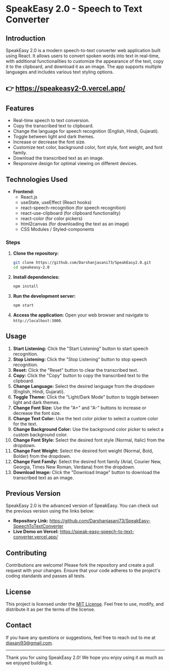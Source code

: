 # SpeakEasy 2.0 - Speech to Text Converter

## Introduction

SpeakEasy 2.0 is a modern speech-to-text converter web application built using React. It allows users to convert spoken words into text in real-time, with additional functionalities to customize the appearance of the text, copy it to the clipboard, and download it as an image. The app supports multiple languages and includes various text styling options.

## 👉 https://speakeasy2-0.vercel.app/

## Features

- Real-time speech to text conversion.
- Copy the transcribed text to clipboard.
- Change the language for speech recognition (English, Hindi, Gujarati).
- Toggle between light and dark themes.
- Increase or decrease the font size.
- Customize text color, background color, font style, font weight, and font family.
- Download the transcribed text as an image.
- Responsive design for optimal viewing on different devices.

## Technologies Used

- **Frontend:**
  - React.js
  - useState, useEffect (React hooks)
  - react-speech-recognition (for speech recognition)
  - react-use-clipboard (for clipboard functionality)
  - react-color (for color pickers)
  - html2canvas (for downloading the text as an image)
  - CSS Modules / Styled-components

### Steps

1. **Clone the repository:**
   ```sh
   git clone https://github.com/Darshanjasani73/SpeakEasy2.0.git
   cd speakeasy-2.0
   ```

2. **Install dependencies:**
   ```sh
   npm install
   ```

3. **Run the development server:**
   ```sh
   npm start
   ```

4. **Access the application:**
   Open your web browser and navigate to `http://localhost:3000`.

## Usage

1. **Start Listening:** Click the "Start Listening" button to start speech recognition.
2. **Stop Listening:** Click the "Stop Listening" button to stop speech recognition.
3. **Reset:** Click the "Reset" button to clear the transcribed text.
4. **Copy:** Click the "Copy" button to copy the transcribed text to the clipboard.
5. **Change Language:** Select the desired language from the dropdown (English, Hindi, Gujarati).
6. **Toggle Theme:** Click the "Light/Dark Mode" button to toggle between light and dark themes.
7. **Change Font Size:** Use the "A+" and "A-" buttons to increase or decrease the font size.
8. **Change Text Color:** Use the text color picker to select a custom color for the text.
9. **Change Background Color:** Use the background color picker to select a custom background color.
10. **Change Font Style:** Select the desired font style (Normal, Italic) from the dropdown.
11. **Change Font Weight:** Select the desired font weight (Normal, Bold, Bolder) from the dropdown.
12. **Change Font Family:** Select the desired font family (Arial, Courier New, Georgia, Times New Roman, Verdana) from the dropdown.
13. **Download Image:** Click the "Download Image" button to download the transcribed text as an image.

## Previous Version

SpeakEasy 2.0 is the advanced version of SpeakEasy. You can check out the previous version using the links below:

- **Repository Link:** https://github.com/Darshanjasani73/SpeakEasy-SpeechToTextConverter
- **Live Demo on Vercel:** https://speak-easy-speech-to-text-converter.vercel.app/

## Contributing

Contributions are welcome! Please fork the repository and create a pull request with your changes. Ensure that your code adheres to the project's coding standards and passes all tests.

## License

This project is licensed under the [MIT License](LICENSE). Feel free to use, modify, and distribute it as per the terms of the license.

## Contact

If you have any questions or suggestions, feel free to reach out to me at [djasani93@gmail.com](mailto:djasani93@gmail.com).

---

Thank you for using SpeakEasy 2.0! We hope you enjoy using it as much as we enjoyed building it.
